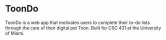 # ToonDo
ToonDo is a web app that motivates users to complete their to-do lists through the care of their digital pet Toon. Built for CSC 431 at the University of Miami.
